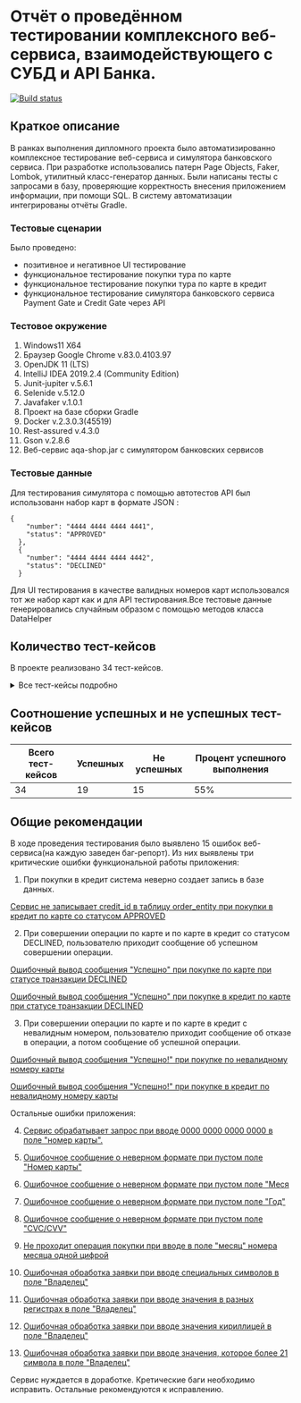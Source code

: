 # Отчёт о проведённом тестировании комплексного веб-сервиса, взаимодействующего с СУБД и API Банка.

[![Build status](https://ci.appveyor.com/api/projects/status/54jnx0wsn98v59x8/branch/master?svg=true)](https://ci.appveyor.com/project/leonnika/aqa-diplom/branch/master)

## Краткое описание

В ранках выполнения дипломного проекта было автоматизированно комплексное тестирование веб-сервиса и симулятора банковского сервиса. При разработке использовались патерн Page Objects, Faker, Lombok, утилитный класс-генератор данных. Были написаны тесты с  запросами в базу, проверяющие корректность внесения приложением информации, при помощи SQL. В систему автоматизации  интегрированы отчёты Gradle. 

### Тестовые сценарии
 Было проведено:
* позитивное и негативное UI тестирование  
* функциональное тестирование покупки тура по карте
* функциональное тестирование покупки тура по карте в кредит
* функциональное тестирование симулятора банковского сервиса  Payment Gate и Credit Gate через API 

### Тестовое окружение
1. Windows11 X64
2. Браузер Google Chrome v.83.0.4103.97
3. OpenJDK 11 (LTS)
4. IntelliJ IDEA 2019.2.4 (Community Edition)
5. Junit-jupiter v.5.6.1
6. Selenide v.5.12.0
7. Javafaker v.1.0.1
8. Проект на базе сборки Gradle
9. Docker v.2.3.0.3(45519)
10. Rest-assured v.4.3.0
11. Gson v.2.8.6
12. Веб-сервис aqa-shop.jar c симулятором банковских сервисов

### Тестовые данные
Для тестирования симулятора с помощью автотестов API был использованн набор карт в формате JSON :
```
{
    "number": "4444 4444 4444 4441",
    "status": "APPROVED"
  },
  {
    "number": "4444 4444 4444 4442",
    "status": "DECLINED"
  }
```
Для UI тестирования в качестве валидных номеров карт использовался тот же набор карт как и для API тестирования.Все тестовые данные генерировались случайным образом с помощью методов класса DataHelper

## Количество тест-кейсов
В проекте реализовано 34 тест-кейсов.


<details>
  <summary>Все тест-кейсы подробно</summary>

№тест-кейса | метод  |тестовые данные| описание
--- | --- | ---|----
*API тестирование*|Проверка верного возврата статуса от симулятора
1|checkStatusByPaymentGateAndStatusAPPROVED|карта 4444 4444 4444 4441|тесирование Payment Gate. 
2|checkStatusByPaymentGateAndStatusDECLINED|карта 4444 4444 4444 4442|тесирование Payment Gate
3|checkStatusByCreditGateAndStatusAPPROVED|карта 4444 4444 4444 4441|тесирование Credit Gate
4|checkStatusByCreditGateAndStatusDECLINED|карта 4444 4444 4444 4442|тесирование Credit Gate
*IU тестирование*| функциональное тестирование
5|assertSuccessPaymentCardAPPROVEDValidAll|карта 4444 4444 4444 4441, все данные в форме валидные|функциональное тестирование покупки тура по карте.
6|assertSuccessCreditCardAPPROVEDValidAll|карта 4444 4444 4444 4441, все данные в форме валидные|функциональное тестирование покупки тура по карте в кредит. 
7|waitFailurePaymentCardDECLINEDValidAll|карта 4444 4444 4444 4442, все данные в форме валидные|функциональное тестирование покупки тура по карте со статусом DECLINED. 
8|waitFailureCreditCardDECLINEDValidAll|карта 4444 4444 4444 4442, все данные в форме валидные|функциональное тестирование покупки тура по карте в кредит со статусом DECLINED. 
*IU тестирование*| функциональное негативное тестирование
9|waitErrorPaymentCardIsNormalLeght|сгенерированный невалидный номер карты, все данные в форме валидные|функциональное тестирование покупки тура по карте. 
10|waitErrorCreditCardInvalid|сгенерированный невалидный номер карты, все данные в форме валидные|функциональное тестирование покупки тура по карте в кредит. 
*IU тестирование*| тестирование обработки ввода невалидных данных в поля формы
11|waitEmptyCardError|пустое поле номер карты, все данные в форме валидные|тестирование обработки пустого поля. 
12|waitInvalidFormatErrorCardIsShortLeght|номер карты менее 16 символов, все данные в форме валидные|тестирование обработки неверного формата номера карты.
13|waitInvalidFormatErrorCardIsNull|номер карты состоит из 0, все данные в форме валидные|тестирование обработки неверного формата номера карты.
14|waitInvalidFormatErrorCardIsSpecialSymbols|номер карты состоит из специальных символов, все данные в форме валидные|тестирование обработки неверного формата номера карты.
15|waitEmptyCodeError|пустое поле "CVC/CVV", все данные в форме валидные|тестирование обработки пустого поля.
16|waitInvalidFormatErrorCodeShort|код менее 3х цифр, все данные в форме валидные|тестирование обработки неверного формата поля "CVC/CVV".
17|waitInvalidFormatErrorCodeIsSpecialSymbols|код состоит из специальных символов, все данные в форме валидные|тестирование обработки неверного формата поля "CVC/CVV".
18|waitEmptyMonthError|пустое поле месяц, все данные в форме валидные|тестирование обработки пустого поля.
19|waitEmptyYearError|пустое поле год, все данные в форме валидные|тестирование обработки пустого поля.
20|assertSuccessPaymentValidAllDateFormatMYY|введен месяц в формате одной цифры, все данные в форме валидные|функциональное тестирование покупки тура и обработка такого формата месяца.
21|waitDateIsLastError|сгенерированна дата, при которой срок действия карты будет истекшим, все данные в форме валидные|тестирование обработки даты, при которой, истёкает срок действия карты .
22|waitInvalidMonthError|месяц невалидный, все данные в форме валидные|тестирование обработки неверного формата поля месяц.
23|waitInvalidYearError|год невалидный, все данные в форме валидные|тестирование обработки неверного формата поля год.
24|waitInvalidYearErrorFormat|сгод введен одной цифрой, все данные в форме валидные|тестирование обработки неверного формата поля год.
25|waitInvalidFormatErrorMonthIsSpecialSymbols|месяц из специальных символов , все данные в форме валидные|тестирование обработки неверного формата поля месяц.
26|waitInvalidFormatErrorYearIsSpecialSymbols|год из специальных символов, все данные в форме валидные|тестирование обработки неверного формата поля год.
27|waitEmptyUserError|пустое поле владелец, все данные в форме валидные|тестирование обработки пустого поля.
28|assertSuccessPaymentValidAllUserShortName|поле владелец состоит из короткого имени, все данные в форме валидные|функциональное тестирование покупки тура по карте.
29|assertSuccessPaymentValidAllUserLongName|поле владелец состоит из длинного имени, все данные в форме валидные|функциональное тестирование покупки тура по карте.
30|waitInvalidFormatErrorUserIsSpecialSymbols|владелец состоит из специальных символов, все данные в форме валидные|тестирование обработки неверного формата поля.
31|waitInvalidFormatErrorUserDifferentCaseLettersName|владелец состоит из символов разного регистра, все данные в форме валидные|тестирование обработки неверного формата поля.
32|assertSuccessPaymentValidAllUserDubleName|владелец состоит из двойного имени, все данные в форме валидные|функциональное тестирование покупки тура по карте.
33|waitInvalidFormatErrorUserRuName|владелец состоит из символов кириллицы, все данные в форме валидные|тестирование обработки неверного формата поля.
34|waitInvalidFormatErrorUserMore21Letters|владелец состоит из более 21 символов, все данные в форме валидные|тестирование обработки неверного формата поля.
</details>

## Соотношение успешных и не успешных тест-кейсов

Всего тест-кейсов | Успешных   | Не успешных| Процент успешного выполнения
--- | --- | ---|----
34|19|15|55%

## Общие рекомендации
В ходе проведения тестирования было выявлено 15 ошибок веб-сервиса(на каждую заведен баг-репорт). Из них выявлены три критические ошибки функциональной работы приложения:
1. При покупки в кредит система неверно создает запись в базе данных.

[Сервис не записывает credit_id в таблицу order_entity при покупки в кредит по карте со статусом APPROVED](https://github.com/leonnika/aqa-diplom/issues/16)


2. При совершении операции по карте и по карте в кредит со статусом DECLINED, пользователю приходит сообщение об успешном совершении операции.

[Ошибочный вывод сообщения "Успешно" при покупке по карте при статусе транзакции DECLINED](https://github.com/leonnika/aqa-diplom/issues/4)

[Ошибочный вывод сообщения "Успешно" при покупке в кредит по карте при статусе транзакции DECLINED](https://github.com/leonnika/aqa-diplom/issues/17)

3. При совершении операции по карте и по карте в кредит с невалидным номером, пользователю приходит сообщение об отказе в операции, а потом сообщение об успешной операции.

[Ошибочный вывод сообщения "Успешно!" при покупке по невалидному номеру карты](https://github.com/leonnika/aqa-diplom/issues/5)

[Ошибочный вывод сообщения "Успешно!" при покупке в кредит по невалидному номеру карты ](https://github.com/leonnika/aqa-diplom/issues/18)

Остальные ошибки приложения:

4. [Сервис обрабатывает запрос при вводе 0000 0000 0000 0000 в поле "номер карты".](https://github.com/leonnika/aqa-diplom/issues/6)

5. [Ошибочное сообщение о неверном формате при пустом поле "Номер карты"](https://github.com/leonnika/aqa-diplom/issues/7)

6. [Ошибочное сообщение о неверном формате при пустом поле "Меся](https://github.com/leonnika/aqa-diplom/issues/8)
7. [Ошибочное сообщение о неверном формате при пустом поле "Год"](https://github.com/leonnika/aqa-diplom/issues/9)
8. [Ошибочное сообщение о неверном формате при пустом поле "CVC/CVV"](https://github.com/leonnika/aqa-diplom/issues/10)
9. [Не проходит операция покупки при вводе в поле "месяц" номера месяца одной цифрой](https://github.com/leonnika/aqa-diplom/issues/11)
10. [Ошибочная обработка заявки при вводе специальных символов в поле "Владелец"](https://github.com/leonnika/aqa-diplom/issues/12)
11. [Ошибочная обработка заявки при вводе значения в разных регистрах в поле "Владелец"](https://github.com/leonnika/aqa-diplom/issues/13)
12. [Ошибочная обработка заявки при вводе значения кириллицей в поле "Владелец"](https://github.com/leonnika/aqa-diplom/issues/14)
13. [Ошибочная обработка заявки при вводе значения, которое более 21 символа в поле "Владелец"](https://github.com/leonnika/aqa-diplom/issues/15)

Сервис нуждается в доработке. Кретические баги необходимо исправить. Остальные рекомендуются к исправлению. 



